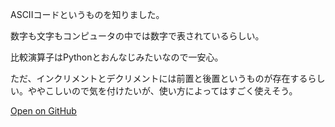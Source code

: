 ASCIIコードというものを知りました。

数字も文字もコンピュータの中では数字で表されているらしい。

比較演算子はPythonとおんなじみたいなので一安心。

ただ、インクリメントとデクリメントには前置と後置というものが存在するらしい。ややこしいので気を付けたいが、使い方によってはすごく使えそう。

[Open on GitHub](https://github.com/yutaokamoto/Blog/tree/master/20190908)
